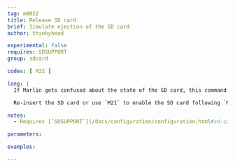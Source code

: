 ```yaml
---
tag: m0022
title: Release SD card
brief: Simulate ejection of the SD card
author: thinkyhead

experimental: false
requires: SDSUPPORT
group: sdcard

codes: [ M22 ]

long: |
  If Marlin gets confused about the state of the SD card, this command can be used to simulate an ejection of the SD card.

  Re-insert the SD card or use `M21` to enable the SD card following `M22`.

notes:
  - Requires [`SDSUPPORT`](/docs/configuration/configuration.html#sd-card)

parameters:

examples:

---
```


